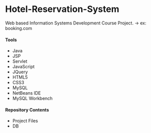 # Hotel-Reservation-System
Web based Information Systems Development Course Project. -> ex: booking.com

#### Tools

* Java
* JSP
* Servlet
* JavaScript
* JQuery
* HTML5
* CSS3
* MySQL
* NetBeans IDE
* MySQL Workbench

#### Repository Contents
* Project Files
* DB
